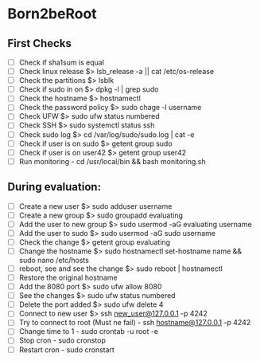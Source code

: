 # Born2beRoot

## First Checks
- [ ] Check if sha1sum is equal
- [ ] Check linux release $> lsb_release -a || cat /etc/os-release
- [ ] Check the partitions $> lsblk
- [ ] Check if sudo in on $> dpkg -l | grep sudo
- [ ] Check the hostname $> hostnamectl
- [ ] Check the password policy $> sudo chage -l username
- [ ] Check UFW $> sudo ufw status numbered
- [ ] Check SSH $> sudo systemctl status ssh
- [ ] Check sudo log $> cd /var/log/sudo/sudo.log | cat -e
- [ ] Check if user is on sudo $> getent group sudo
- [ ] Check if user is on user42 $> getent group user42
- [ ] Run monitoring - cd /usr/local/bin && bash monitoring.sh

## During evaluation:
- [ ] Create a new user $> sudo adduser username
- [ ] Create a new group $> sudo groupadd evaluating
- [ ] Add the user to new group $> sudo usermod -aG evaluating username
- [ ] Add the user to sudo $> sudo usermod -aG sudo username
- [ ] Check the change $> getent group evaluating
- [ ] Change the hostname $> sudo hostnamectl set-hostname name && sudo nano /etc/hosts
- [ ] reboot, see and see the change $> sudo reboot | hostnamectl
- [ ] Restore the original hostname
- [ ] Add the 8080 port $> sudo ufw allow 8080
- [ ] See the changes $> sudo ufw status numbered
- [ ] Delete the port added $> sudo ufw delete 4
- [ ] Connect to new user $> ssh new_user@127.0.0.1 -p 4242
- [ ] Try to connect to root (Must ne fail) - ssh hostname@127.0.0.1 -p 4242 
- [ ] Change time to 1 - sudo crontab -u root -e 
- [ ] Stop cron - sudo cronstop
- [ ] Restart cron - sudo cronstart